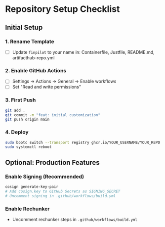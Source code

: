 # Repository Setup Checklist

## Initial Setup

### 1. Rename Template
- [ ] Update `finpilot` to your name in: Containerfile, Justfile, README.md, artifacthub-repo.yml

### 2. Enable GitHub Actions
- [ ] Settings → Actions → General → Enable workflows
- [ ] Set "Read and write permissions"

### 3. First Push
```bash
git add .
git commit -m "feat: initial customization"
git push origin main
```

### 4. Deploy
```bash
sudo bootc switch --transport registry ghcr.io/YOUR_USERNAME/YOUR_REPO:stable
sudo systemctl reboot
```

## Optional: Production Features

### Enable Signing (Recommended)
```bash
cosign generate-key-pair
# Add cosign.key to GitHub Secrets as SIGNING_SECRET
# Uncomment signing in .github/workflows/build.yml
```

### Enable Rechunker
- Uncomment rechunker steps in `.github/workflows/build.yml`

